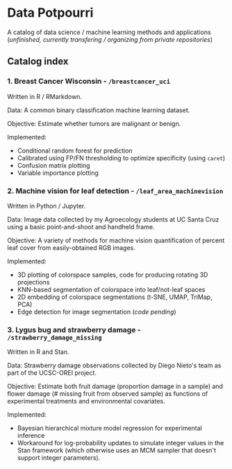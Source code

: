 # Data Potpourri

A catalog of data science / machine learning methods and applications (*unfinished, currently transfering / organizing from private repositories*)


## Catalog index

### 1. Breast Cancer Wisconsin - `/breastcancer_uci`

Written in R / RMarkdown. 

Data: A common binary classification machine learning dataset. 

Objective: Estimate whether tumors are malignant or benign. 

Implemented:
- Conditional random forest for prediction
- Calibrated using FP/FN thresholding to optimize specificity (using `caret`)
- Confusion matrix plotting
- Variable importance plotting


### 2. Machine vision for leaf detection - `/leaf_area_machinevision`

Written in Python / Jupyter. 

Data: Image data collected by my Agroecology students at UC Santa Cruz using a basic point-and-shoot and handheld frame. 

Objective: A variety of methods for machine vision quantification of percent leaf cover from easily-obtained RGB images. 

Implemented:
- 3D plotting of colorspace samples, code for producing rotating 3D projections
- KNN-based segmentation of colorspace into leaf/not-leaf spaces
- 2D embedding of colorspace segmentations (t-SNE, UMAP, TriMap, PCA)
- Edge detection for image segmentation (*code pending*)


### 3. Lygus bug and strawberry damage - `/strawberry_damage_missing`

Written in R and Stan. 

Data: Strawberry damage observations collected by Diego Nieto's team as part of the UCSC-OREI project. 

Objective: Estimate both fruit damage (proportion damage in a sample) and flower damage (# missing fruit from observed sample) as functions of experimental treatments and environmental covariates. 

Implemented: 
- Bayesian hierarchical mixture model regression for experimental inference
- Workaround for log-probability updates to simulate integer values in the Stan framework (which otherwise uses an MCM sampler that doesn't support integer parameters). 

